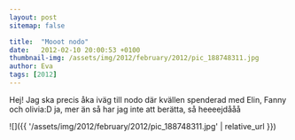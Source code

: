 ```yaml
---
layout: post
sitemap: false

title:  "Mooot nodo"
date:   2012-02-10 20:00:53 +0100
thumbnail-img: /assets/img/2012/february/2012/pic_188748311.jpg
author: Eva
tags: [2012]
---
```


Hej! Jag ska precis åka iväg till nodo där kvällen spenderad med Elin, Fanny och olivia:D ja, mer än så har jag inte att berätta, så heeeejdååå

![]({{ '/assets/img/2012/february/2012/pic_188748311.jpg'  | relative_url }})

